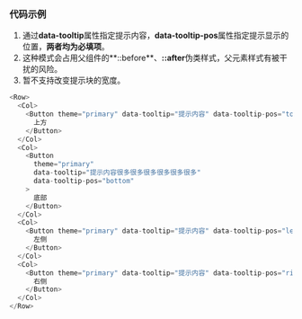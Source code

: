 ### 代码示例

1. 通过**data-tooltip**属性指定提示内容，**data-tooltip-pos**属性指定提示显示的位置，**两者均为必填项**。
2. 这种模式会占用父组件的**::before**、**::after**伪类样式，父元素样式有被干扰的风险。
3. 暂不支持改变提示块的宽度。

```js
<Row>
  <Col>
    <Button theme="primary" data-tooltip="提示内容" data-tooltip-pos="top">
      上方
    </Button>
  </Col>
  <Col>
    <Button
      theme="primary"
      data-tooltip="提示内容很多很多很多很多很多很多"
      data-tooltip-pos="bottom"
    >
      底部
    </Button>
  </Col>
  <Col>
    <Button theme="primary" data-tooltip="提示内容" data-tooltip-pos="left">
      左侧
    </Button>
  </Col>
  <Col>
    <Button theme="primary" data-tooltip="提示内容" data-tooltip-pos="right">
      右侧
    </Button>
  </Col>
</Row>
```
